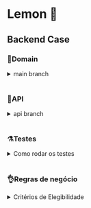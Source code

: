 # Lemon 🍋
## Backend Case

### 📑Domain
<details>
<summary>main branch</summary>

- Nesta branch foi desenvolvida a lógica de negócio usando POO.
- Foram realizados testes unitários para cada classe criada.
- É possível visualizar a cobertura de testes.
- Para saber como rodar os testes e cobertura veja a seção ``Testes``
</details>
<br>

### 🔄️API
<details>
<summary>api branch</summary>
</details>
<br>

### ⚗️Testes
<details>
<summary>Como rodar os testes</summary>
<br>

Clone o repositório:
```
git clone git@github.com:queite/lemon-case.git
```
Entre na pasta raiz:
```
cd lemon-case
```
Instale as depenências:
```
npm install
```
**⚗️Rodando apenas testes**:
```
npm run test
```
**🧪✅Rodando testes com cobertura**:
```
npm run test:coverage
```
</details>
<br>

### 👌Regras de negócio
<details>
<summary>Critérios de Elegibilidade</summary>

- **Classe de consumo da cliente**
    - Possíveis Valores: Comercial, Residencial, Industrial, Poder Público, e Rural.
    - Elegíveis: Comercial, Residencial e Industrial.
- **Modalidade tarifária**
    - Possíveis Valores: Branca, Azul, Verde, e Convencional.
    - Elegíveis: Convencional, Branca.
- **Consumo mínimo do cliente**
    - O cálculo deve ser feito utilizando a média dos 12 valores mais recentes do histórico de consumo.
        - Clientes com tipo de conexão Monofásica só são elegíveis caso tenham consumo médio acima de 400 kWh.
        - Clientes com tipo de conexão Bifásica só são elegíveis caso tenham consumo médio acima de 500 kWh.
        - Clientes com tipo de conexão Trifásica só são elegíveis caso tenham consumo médio acima de 750 kWh.
- Para calcular a projeção da **economia anual** de CO2, considere que para serem gerados 1000 kWh no Brasil são emitidos em média 84kg de CO2.
</details>